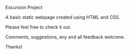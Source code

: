 Excursion Project

A basic static webpage created using HTML and CSS.

Please feel free to check it out.

Comments, suggestions, any and all feedback welcome.

Thanks!